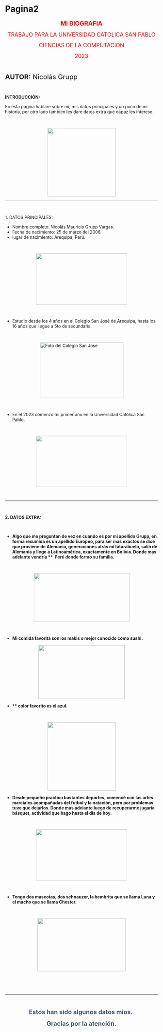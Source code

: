 # Pagina2
<p style="text-align: center;"><strong><span style="font-size: 20px; color: red;">MI BIOGRAFIA</span></strong></p>
<p style="text-align: center;"><span style="font-size: 18px; color: red;">TRABAJO PARA LA UNIVERSIDAD CATOLICA SAN PABLO</span></p>
<p style="text-align: center;"><span style="font-size: 18px;"><span style="color: red;">CIENCIAS DE LA COMPUTACI&Oacute;N</span></span></p>
<p style="text-align: center;"><span style="font-size: 18px; color: red;">2023</span></p>
<p style="text-align: center;"><br></p>
<p style="text-align: left;"><strong><span style="font-size: 22px;">AUTOR:</span></strong><span style="font-size: 22px;">&nbsp;Nicol&aacute;s Grupp</span></p>
<p style="text-align: left;"><br></p>
<p style="text-align: left;"><strong>INTRODUCCI&Oacute;N:&nbsp;</strong></p>
<p style="text-align: left;">En esta pagina hablare sobre mi, mis datos principales y un poco de mi historia, por otro lado tambien les dare datos extra que capaz les interese.&nbsp;</p>
<p style="text-align: left;"><br></p>
<p style="text-align: left;"><img src="https://myfiles.space/user_files/180061_602ab71bdb203d45/180061_custom_files/img1698036125.png" width="225" height="225" style="margin: 0 auto; display: block; "></p>
<hr>
<p><br></p>
<p>1. DATOS PRINCIPALES:</p>
<ul>
    <li>Nombre completo: Nicol&aacute;s Mauricio Grupp Vargas.</li>
    <li>Fecha de nacimiento: 25 de marzo del 2006.&nbsp;</li>
    <li>lugar de nacimiento: Arequipa, Per&uacute;.</li>
</ul>
<p><br></p>
<p><img src="https://myfiles.space/user_files/180061_602ab71bdb203d45/180061_custom_files/img1698037113.jpeg" width="300" height="168" style="margin: 0 auto; display: block; "></p>
<p><br></p>
<ul>
    <li>Estudio desde los 4 a&ntilde;os en el Colegio San Jos&eacute; de Arequipa, hasta los 16 a&ntilde;os que llegue a 5to de secundaria.</li>
</ul>
<p><br></p>
<p><img src="https://myfiles.space/user_files/180061_602ab71bdb203d45/180061_custom_files/img1698037264.jpeg" width="275" height="183" alt="Foto del Colegio San Jose" style="margin: 0 auto; display: block; "></p>
<p><br></p>
<ul>
    <li>En el 2023 comenz&oacute; mi primer a&ntilde;o en la Universidad Cat&oacute;lica San Pablo.</li>
</ul>
<p><br></p>
<p><img src="https://myfiles.space/user_files/180061_602ab71bdb203d45/180061_custom_files/img1698037332.jpeg" width="300" height="168" style="margin: 0 auto; display: block; "></p>
<p><br></p>
<hr>
<p><br></p>
<p><strong>2. DATOS EXTRA:</strong></p>
<p><br></p>
<ul>
    <li><strong> Algo que me preguntan de vez en cuando es por mi apellido Grupp, en forma resumida es un apellido Europeo, para ser mas exactos se dice que proviene de Alemania, generaciones atr&aacute;s mi tatarabuelo, sali&oacute; de Alemania y llego a Latinoam&eacute;rica, exactamente en Bolivia. Donde  mas adelante vendr&iacute;a ** &nbsp;Per&uacute; donde formo su familia.&nbsp;</strong></li>
</ul>
<p><br></p>
<p><img src="https://myfiles.space/user_files/180061_602ab71bdb203d45/180061_custom_files/img1698038032.jpeg" width="315" height="160" style="margin: 0 auto; display: block; "></p>
<p><br></p>
<ul>
    <li style="font-weight: bold;"><strong>Mi comida favorita son los makis o mejor conocido como sushi.</strong></li>
</ul>
<p><img src="https://myfiles.space/user_files/180061_602ab71bdb203d45/180061_custom_files/img1698038049.jpeg" width="284" height="177" style="margin: 0 auto; display: block; "></p>
<ul>
    <li style="font-weight: bold;"><strong>** color favorito es el azul.</strong></li>
</ul>
<p><strong><br></strong></p>
<p><img src="https://myfiles.space/user_files/180061_602ab71bdb203d45/180061_custom_files/img1698038093.png" width="225" height="225" style="margin: 0 auto; display: block; "></p>
<ul>
    <li style="font-weight: bold;"><strong>Desde peque&ntilde;o practico bastantes deportes, comenc&eacute; con las artes marciales acompa&ntilde;adas del futbol y la nataci&oacute;n, pero por problemas tuve que dejarlos. Donde mas adelante luego de recuperarme jugar&iacute;a b&aacute;squet, actividad que hago hasta el d&iacute;a de hoy. &nbsp;</strong></li>
</ul>
<p><strong><br></strong></p>
<p><img src="https://myfiles.space/user_files/180061_602ab71bdb203d45/180061_custom_files/img1698038106.jpeg" width="300" height="168" style="margin: 0 auto; display: block; "></p>
<p><strong><br></strong></p>
<ul>
    <li style="font-weight: bold;"><strong>Tengo dos mascotas, dos schnauzer, la hembrita que se llama Luna y el macho que se llama Chester.</strong></li>
</ul>
<p></p>
<p><br></p><img src="https://myfiles.space/user_files/180061_602ab71bdb203d45/180061_custom_files/img1698038116.jpeg" width="290" height="174" style="margin: 0 auto; display: block; ">
<p><br></p>
<p><br></p>
<hr>
<p><br></p>
<p style="text-align: center;"><span style="color: rgb(71, 85, 119); font-size: 20px;"><strong>Estos han sido algunos datos mios.&nbsp;</strong></span></p>
<p style="text-align: center;"><span style="color: rgb(71, 85, 119); font-size: 20px;"><strong>Gracias por la atenci&oacute;n.</strong></span></p>

